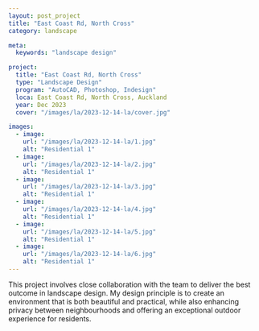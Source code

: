 ```yaml
---
layout: post_project
title: "East Coast Rd, North Cross"
category: landscape

meta:
  keywords: "landscape design"

project:
  title: "East Coast Rd, North Cross"
  type: "Landscape Design"
  program: "AutoCAD, Photoshop, Indesign"
  loca: East Coast Rd, North Cross, Auckland
  year: Dec 2023
  cover: "/images/la/2023-12-14-la/cover.jpg"

images:
  - image:
    url: "/images/la/2023-12-14-la/1.jpg"
    alt: "Residential 1"
  - image:
    url: "/images/la/2023-12-14-la/2.jpg"
    alt: "Residential 1"
  - image:
    url: "/images/la/2023-12-14-la/3.jpg"
    alt: "Residential 1"
  - image:
    url: "/images/la/2023-12-14-la/4.jpg"
    alt: "Residential 1"
  - image:
    url: "/images/la/2023-12-14-la/5.jpg"
    alt: "Residential 1"
  - image:
    url: "/images/la/2023-12-14-la/6.jpg"
    alt: "Residential 1"
---
```

<p>This project involves close collaboration with the team to deliver the best outcome in landscape design. My design principle is to create an environment that is both beautiful and practical, while also enhancing privacy between neighbourhoods and offering an exceptional outdoor experience for residents.</p>
